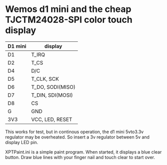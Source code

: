 # Wemos d1 mini and the cheap TJCTM24028-SPI color touch display

| D1 mini | display |
| ------- | ------- |
| D1 | T_IRQ |
| D2 | T_CS |
| D4 | D/C |
| D5 | T_CLK, SCK |
| D6 | T_DO, SODI(MISO) |
| D7 | T_DIN, SDI(MOSI) |
| D8 | CS |
| G | GND |
| 3V3 | VCC, LED, RESET |

This works for test, but in continous operation, the d1 mini 5vto3.3v regulator may be overheated. So insert a 3v regulator between 5v and display LED pin.

XPTPaint.ini is a simple paint program. When started, it displays a blue clear button. Draw blue lines with your finger nail and touch clear to start over.
